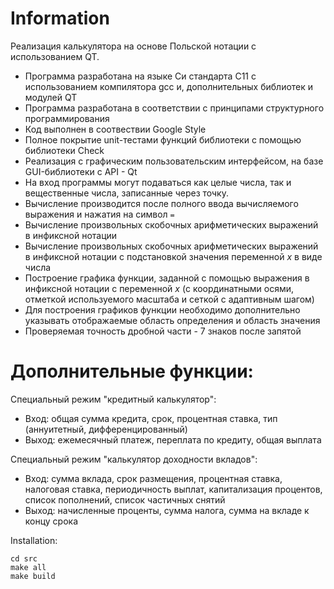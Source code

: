 # Information
Реализация калькулятора на основе Польской нотации с использованием QT.
- Программа разработана на языке Си стандарта C11 с использованием компилятора gcc и, дополнительных библиотек и модулей QT
- Программа разработана в соответствии с принципами структурного программирования
- Код выполнен в соотвествии Google Style
- Полное покрытие unit-тестами функций библиотеки c помощью библиотеки Check
- Реализация с графическим пользовательским интерфейсом, на базе GUI-библиотеки с API - Qt
- На вход программы могут подаваться как целые числа, так и вещественные числа, записанные через точку.
- Вычисление производится после полного ввода вычисляемого выражения и нажатия на символ `=`
- Вычисление произвольных скобочных арифметических выражений в инфиксной нотации
- Вычисление произвольных скобочных арифметических выражений в инфиксной нотации с подстановкой значения переменной _x_ в виде числа
- Построение графика функции, заданной с помощью выражения в инфиксной нотации с переменной _x_  (с координатными осями, отметкой используемого масштаба и сеткой с адаптивным шагом)
- Для построения графиков функции необходимо дополнительно указывать отображаемые область определения и область значения
- Проверяемая точность дробной части - 7 знаков после запятой

# Дополнительные функции:
Специальный режим "кредитный калькулятор":
- Вход: общая сумма кредита, срок, процентная ставка, тип (аннуитетный, дифференцированный)
- Выход: ежемесячный платеж, переплата по кредиту, общая выплата

Специальный режим "калькулятор доходности вкладов":
 - Вход: сумма вклада, срок размещения, процентная ставка, налоговая ставка, периодичность выплат, капитализация процентов, список пополнений, список частичных снятий
 - Выход: начисленные проценты, сумма налога, сумма на вкладе к концу срока

Installation:
```
cd src 
make all 
make build
```
